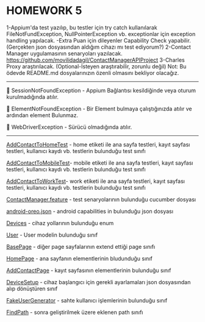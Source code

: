 # HOMEWORK 5

1-Appium'da test yazılıp, bu testler için try catch kullanılarak FileNotFundException, NullPointerException vb. exceptionlar için exception handling yapılacak.
-Extra Puan için dileyenler Capability Check yapabilir. (Gerçekten json dosyasından aldığım cihazı mı test ediyorum?)
2-Contact Manager uygulamasının senaryoları yazılacak. https://github.com/movilidadagil/ContactManagerAPIProject
3-Charles Proxy araştırılacak. (Optional-İsteyen araştırabilir, zorunlu değil)
Not: Bu ödevde README.md dosyalarınızın özenli olmasını bekliyor olacağız.

---

:pushpin: SessionNotFoundException - Appium Bağlantısı kesildiğinde veya oturum kurulmadığında atılır.

:pushpin: ElementNotFoundException - Bir Element bulmaya çalıştığınızda atılır ve ardından element Bulunmaz.

:pushpin: WebDriverException - Sürücü olmadığında atılır.

---

[AddContactToHomeTest](https://github.com/enuygun-test-automation-bootcamp/homework5-mkaganm/blob/main/src/test/java/testng/AddContactToHomeTest.java) - home etiketi ile ana sayfa testleri, kayıt sayfası testleri, kullanıcı kaydı vb. testlerin bulunduğu test sınıfı

[AddContactToMobileTest](https://github.com/enuygun-test-automation-bootcamp/homework5-mkaganm/blob/main/src/test/java/testng/AddContactToMobileTest.java)- mobile etiketi ile ana sayfa testleri, kayıt sayfası testleri, kullanıcı kaydı vb. testlerin bulunduğu test sınıfı

[AddContactToWorkTest](https://github.com/enuygun-test-automation-bootcamp/homework5-mkaganm/blob/main/src/test/java/testng/AddContactToWorkTest.java)- work etiketi ile ana sayfa testleri, kayıt sayfası testleri, kullanıcı kaydı vb. testlerin bulunduğu test sınıfı


[ContactManager.feature](https://github.com/enuygun-test-automation-bootcamp/homework5-mkaganm/blob/main/src/test/resources/features/contactManager.feature) - test senaryolarının bulunduğu cucumber dosyası

[android-oreo.json](https://github.com/enuygun-test-automation-bootcamp/homework5-mkaganm/blob/main/src/test/resources/capabilities/android-oreo.json) - android capabilities in bulunduğu json dosyası

[Devices](https://github.com/enuygun-test-automation-bootcamp/homework5-mkaganm/blob/main/src/test/java/devices/Devices.java) - cihaz yollarının bulunduğu enum

[User](https://github.com/enuygun-test-automation-bootcamp/homework5-mkaganm/blob/main/src/test/java/model/User.java) - User modelin bulunduğu sınıf

[BasePage](https://github.com/enuygun-test-automation-bootcamp/homework5-mkaganm/blob/main/src/test/java/pages/BasePages.java) - diğer page sayfalarının extend ettiği page sınıfı

[HomePage](https://github.com/enuygun-test-automation-bootcamp/homework5-mkaganm/blob/main/src/test/java/pages/HomePage.java) - ana sayfanın elementlerinin bludunduğu sınıf

[AddContactPage](https://github.com/enuygun-test-automation-bootcamp/homework5-mkaganm/blob/main/src/test/java/pages/AddContactPage.java) - kayıt sayfasının elementlerinin bulunduğu sınıf

[DeviceSetup](https://github.com/enuygun-test-automation-bootcamp/homework5-mkaganm/blob/main/src/test/java/utility/DeviceSetup.java) - cihaz başlangıcı için gerekli ayarlamaları json dosyasından alıp dönüştüren sınıf

[FakeUserGenerator](https://github.com/enuygun-test-automation-bootcamp/homework5-mkaganm/blob/main/src/test/java/utility/FakeUserGenerator.java) - sahte kullanıcı işlemlerinin bulunduğu sınıf

[FindPath](https://github.com/enuygun-test-automation-bootcamp/homework5-mkaganm/blob/main/src/test/java/utility/FindPath.java) - sonra geliştirilmek üzere eklenen path sınıfı




